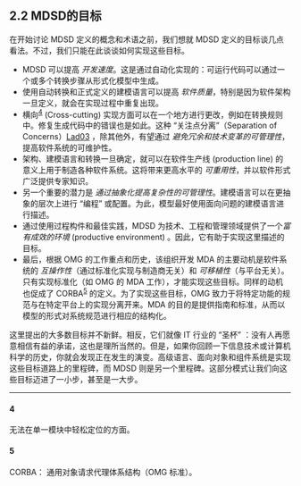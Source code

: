 ## 2.2 MDSD的目标
在开始讨论 MDSD 定义的概念和术语之前，我们想就 MDSD 定义的目标谈几点看法。不过，我们只能在此谈谈如何实现这些目标。

- MDSD 可以提高 *开发速度*。这是通过自动化实现的：可运行代码可以通过一个或多个转换步骤从形式化模型中生成。
- 使用自动转换和正式定义的建模语言可以提高 *软件质量*，特别是因为软件架构一旦定义，就会在实现过程中重复出现。
- 横向<sup>[4](#4)</sup> (Cross-cutting)
 实现方面可以在一个地方进行更改，例如在转换规则中。修复生成代码中的错误也是如此。这种 “关注点分离”（Separation of Concerns）[Lad03](../ref.md#lad03) ，除其他外，有望通过 *避免冗余和技术变革的可管理性*，提高软件系统的可维护性。
- 架构、建模语言和转换一旦确定，就可以在软件生产线 (production line) 的意义上用于制造各种软件系统。这将带来更高水平的 *可重用性*，并以软件形式广泛提供专家知识。
- 另一个重要的潜力是 *通过抽象化提高复杂性的可管理性*。建模语言可以在更抽象的层次上进行 “编程” 或配置。为此，模型最好使用面向问题的建模语言进行描述。
- 通过使用过程构件和最佳实践，MDSD 为技术、工程和管理领域提供了一个*富有成效的环境* (productive environment) 。因此，它有助于实现这里描述的目标。
- 最后，根据 OMG 的工作重点和历史，该组织开发 MDA 的主要动机是软件系统的 *互操作性*（通过标准化实现与制造商无关）和 *可移植性*（与平台无关）。只有实现标准化（如 OMG 的 MDA 工作），才能实现这些目标。同样的动机也促成了 CORBA<sup>[5](#5)</sup>
 的定义。为了实现这些目标，OMG 致力于将特定功能的规范与在特定平台上的实现分离开来。MDA 的目的是提供指南和标准，从而以模型的形式对系统规范进行相应的结构化。

这里提出的大多数目标并不新鲜。相反，它们就像 IT 行业的 “圣杯” ：没有人再愿意相信有益的承诺，这也是理所当然的。但是，如果你回顾一下信息技术或计算机科学的历史，你就会发现正在发生的演变。高级语言、面向对象和组件系统是实现这些目标道路上的里程碑，而 MDSD 则是另一个里程碑。这部分模式让我们向这些目标迈进了一小步，甚至是一大步。

---
#### 4 
无法在单一模块中轻松定位的方面。

#### 5 
CORBA： 通用对象请求代理体系结构（OMG 标准）。
